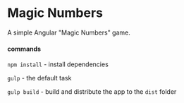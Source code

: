 Magic Numbers
=====

A simple Angular "Magic Numbers" game.

#### commands

`npm install` - install dependencies

`gulp` - the default task

`gulp build` - build and distribute the app to the `dist` folder
